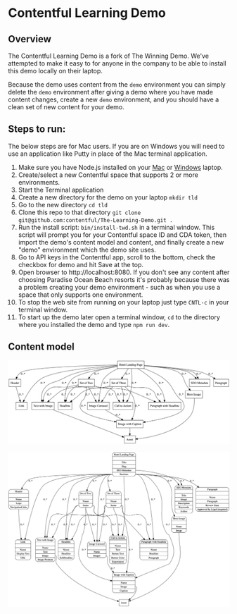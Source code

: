 # Contentful Learning Demo

## Overview

The Contentful Learning Demo is a fork of The Winning Demo. We've attempted to make it easy to for anyone in the company to be able to install this demo locally on their laptop. 

Because the demo uses content from the `demo` environment you can simply delete the `demo` environment after giving a demo where you have made content changes, create a new `demo` environment, and you should have a clean set of new content for your demo.

## Steps to run:

The below steps are for Mac users. If you are on Windows you will need to use an application like Putty in place of the Mac terminal application.

1. Make sure you have Node.js installed on your [Mac](https://blog.teamtreehouse.com/install-node-js-npm-mac) or [Windows](https://blog.teamtreehouse.com/install-node-js-npm-windows) laptop.
2. Create/select a new Contentful space that supports 2 or more environments.
3. Start the Terminal application
4. Create a new directory for the demo on your laptop `mkdir tld`
5. Go to the new directory `cd tld`
6. Clone this repo to that directory `git clone git@github.com:contentful/The-Learning-Demo.git .`
7. Run the install script: `bin/install-twd.sh` in a terminal window. This script will prompt you for your Contentful space ID and CDA token, then import the demo's content model and content, and finally create a new "demo" environment which the demo site uses.
8. Go to API keys in the Contentful app, scroll to the bottom, check the checkbox for demo and hit Save at the top. 
9. Open browser to http://localhost:8080. If you don't see any content after choosing Paradise Ocean Beach resorts it's probably because there was a problem creating your demo environment - such as when you use a space that only supports one environment.
10. To stop the web site from running on your laptop just type `CNTL-c` in your terminal window.
11. To start up the demo later open a terminal window, `cd` to the directory where you installed the demo and type `npm run dev`.


## Content model

![Content model simple](./winning-demo-content-model-simple.png)

![Content model full](./winning-demo-content-model.png)
